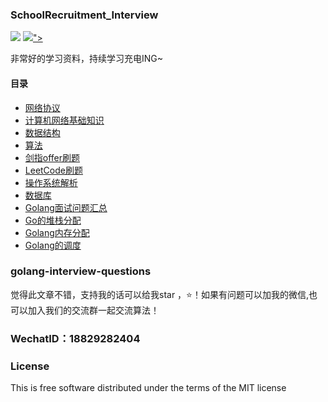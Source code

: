 ### SchoolRecruitment_Interview


<p align='left'>
<img src="https://img.shields.io/badge/build-passing-brightgreen.svg">
<a href="https://www.zhihu.com/people/sencoed.com/activities"><img src="https://img.icons8.com/material-two-tone/24/000000/csdn.png"/>"></a>
</p>

非常好的学习资料，持续学习充电ING~

#### 目录
* [网络协议](https://github.com/KeKe-Li/golang-interview-questions/blob/master/src/chapter01/golang.01.md)
* [计算机网络基础知识](https://github.com/KeKe-Li/golang-interview-questions/blob/master/src/chapter08/golang.01.md)
* [数据结构](https://github.com/KeKe-Li/golang-interview-questions/blob/master/src/chapter02/golang.01.md)
* [算法](https://github.com/KeKe-Li/golang-interview-questions/blob/master/src/chapter03/golang.01.md)
* [剑指offer刷题](https://www.nowcoder.com/ta/coding-interviews)
* [LeetCode刷题](https://leetcode-cn.com/problemset/all/)
* [操作系统解析](https://github.com/KeKe-Li/golang-interview-questions/blob/master/src/chapter06/golang.01.md)
* [数据库](https://github.com/KeKe-Li/golang-interview-questions/blob/master/src/chapter04/golang.01.md)
* [Golang面试问题汇总](https://github.com/KeKe-Li/golang-interview-questions/blob/master/src/chapter05/golang.01.md)
* [Go的堆栈分配](https://github.com/KeKe-Li/golang-interview-questions/blob/master/src/chapter07/golang.01.md)
* [Golang内存分配](https://github.com/KeKe-Li/golang-interview-questions/blob/master/src/chapter09/golang.01.md)
* [Golang的调度](https://github.com/KeKe-Li/golang-interview-questions/blob/master/src/chapter10/golang.01.md)

### golang-interview-questions
觉得此文章不错，支持我的话可以给我star ，:star:！如果有问题可以加我的微信,也可以加入我们的交流群一起交流算法！

### WechatID：18829282404

### License
This is free software distributed under the terms of the MIT license

